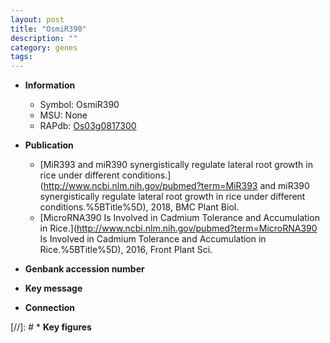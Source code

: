 ```yaml
---
layout: post
title: "OsmiR390"
description: ""
category: genes
tags: 
---
```


* **Information**  
    + Symbol: OsmiR390  
    + MSU: None  
    + RAPdb: [Os03g0817300](http://rapdb.dna.affrc.go.jp/viewer/gbrowse_details/irgsp1?name=Os03g0817300)  

* **Publication**  
    + [MiR393 and miR390 synergistically regulate lateral root growth in rice under different conditions.](http://www.ncbi.nlm.nih.gov/pubmed?term=MiR393 and miR390 synergistically regulate lateral root growth in rice under different conditions.%5BTitle%5D), 2018, BMC Plant Biol.
    + [MicroRNA390 Is Involved in Cadmium Tolerance and Accumulation in Rice.](http://www.ncbi.nlm.nih.gov/pubmed?term=MicroRNA390 Is Involved in Cadmium Tolerance and Accumulation in Rice.%5BTitle%5D), 2016, Front Plant Sci.

* **Genbank accession number**  

* **Key message**  

* **Connection**  

[//]: # * **Key figures**  



